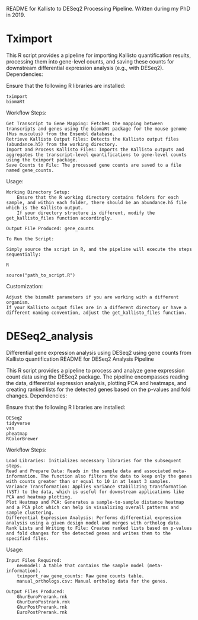 README for Kallisto to DESeq2 Processing Pipeline. Written during my PhD in 2019.
# Tximport

This R script provides a pipeline for importing Kallisto quantification results, processing them into gene-level counts, and saving these counts for downstream differential expression analysis (e.g., with DESeq2).
Dependencies:

Ensure that the following R libraries are installed:

    tximport
    biomaRt

Workflow Steps:

    Get Transcript to Gene Mapping: Fetches the mapping between transcripts and genes using the biomaRt package for the mouse genome (Mus musculus) from the Ensembl database.
    Retrieve Kallisto Output Files: Detects the Kallisto output files (abundance.h5) from the working directory.
    Import and Process Kallisto Files: Imports the Kallisto outputs and aggregates the transcript-level quantifications to gene-level counts using the tximport package.
    Save Counts to File: The processed gene counts are saved to a file named gene_counts.

Usage:

    Working Directory Setup:
        Ensure that the R working directory contains folders for each sample, and within each folder, there should be an abundance.h5 file which is the Kallisto output.
        If your directory structure is different, modify the get_kallisto_files function accordingly.

    Output File Produced: gene_counts

    To Run the Script:

    Simply source the script in R, and the pipeline will execute the steps sequentially:

    R

    source("path_to_script.R")

Customization:

    Adjust the biomaRt parameters if you are working with a different organism.
    If your Kallisto output files are in a different directory or have a different naming convention, adjust the get_kallisto_files function.


# DESeq2_analysis
Differential gene expression analysis using DESeq2 using gene counts from Kallisto quantification
README for DESeq2 Analysis Pipeline

This R script provides a pipeline to process and analyze gene expression count data using the DESeq2 package. The pipeline encompasses reading the data, differential expression analysis, plotting PCA and heatmaps, and creating ranked lists for the detected genes based on the p-values and fold changes.
Dependencies:

Ensure that the following R libraries are installed:

    DESeq2
    tidyverse
    vsn
    pheatmap
    RColorBrewer

Workflow Steps:

    Load Libraries: Initializes necessary libraries for the subsequent steps.
    Read and Prepare Data: Reads in the sample data and associated meta-information. The function also filters the data to keep only the genes with counts greater than or equal to 10 in at least 3 samples.
    Variance Transformation: Applies variance stabilizing transformation (VST) to the data, which is useful for downstream applications like PCA and heatmap plotting.
    Plot Heatmap and PCA: Generates a sample-to-sample distance heatmap and a PCA plot which can help in visualizing overall patterns and sample clustering.
    Differential Expression Analysis: Performs differential expression analysis using a given design model and merges with ortholog data.
    Rank Lists and Writing to File: Creates ranked lists based on p-values and fold changes for the detected genes and writes them to the specified files.

Usage:

    Input Files Required:
        newmodel: A table that contains the sample model (meta-information).
        tximport_raw_gene_counts: Raw gene counts table.
        manual_orthologs.csv: Manual ortholog data for the genes.

    Output Files Produced:
        GhurEuroPrerank.rnk
        GhurEuroPostrank.rnk
        GhurPostPrerank.rnk
        EuroPostPrerank.rnk
